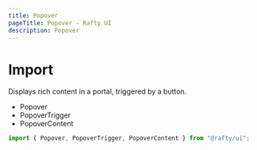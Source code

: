 ```yaml
---
title: Popover
pageTitle: Popover - Rafty UI
description: Popover
---
```


# Import

Displays rich content in a portal, triggered by a button.

- Popover
- PopoverTrigger
- PopoverContent

```jsx
import { Popover, PopoverTrigger, PopoverContent } from "@rafty/ui";
```
